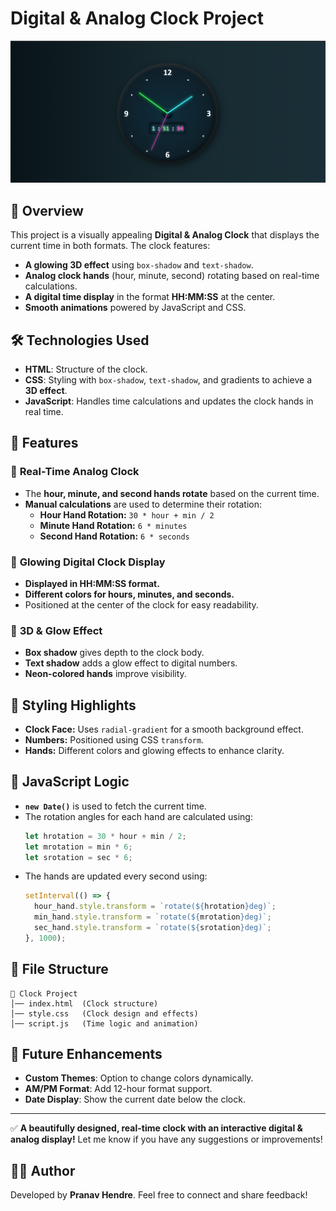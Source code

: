 # Digital & Analog Clock Project
![image alt](https://github.com/PranavHendre02/Javascript_Project/blob/d4eca3b4bd776345ce01d54f35f6fb1e34378407/digital%20clock/Digital%20clock.png)

## 📌 Overview
This project is a visually appealing **Digital & Analog Clock** that displays the current time in both formats. The clock features:
- **A glowing 3D effect** using `box-shadow` and `text-shadow`.
- **Analog clock hands** (hour, minute, second) rotating based on real-time calculations.
- **A digital time display** in the format **HH:MM:SS** at the center.
- **Smooth animations** powered by JavaScript and CSS.

## 🛠️ Technologies Used
- **HTML**: Structure of the clock.
- **CSS**: Styling with `box-shadow`, `text-shadow`, and gradients to achieve a **3D effect**.
- **JavaScript**: Handles time calculations and updates the clock hands in real time.

## 🚀 Features
### 🔹 **Real-Time Analog Clock**
- The **hour, minute, and second hands rotate** based on the current time.
- **Manual calculations** are used to determine their rotation:
  - **Hour Hand Rotation:** `30 * hour + min / 2`
  - **Minute Hand Rotation:** `6 * minutes`
  - **Second Hand Rotation:** `6 * seconds`

### 🔹 **Glowing Digital Clock Display**
- **Displayed in HH:MM:SS format.**
- **Different colors for hours, minutes, and seconds.**
- Positioned at the center of the clock for easy readability.

### 🔹 **3D & Glow Effect**
- **Box shadow** gives depth to the clock body.
- **Text shadow** adds a glow effect to digital numbers.
- **Neon-colored hands** improve visibility.

## 🎨 Styling Highlights
- **Clock Face:** Uses `radial-gradient` for a smooth background effect.
- **Numbers:** Positioned using CSS `transform`.
- **Hands:** Different colors and glowing effects to enhance clarity.

## 📝 JavaScript Logic
- **`new Date()`** is used to fetch the current time.
- The rotation angles for each hand are calculated using:
  ```js
  let hrotation = 30 * hour + min / 2;
  let mrotation = min * 6;
  let srotation = sec * 6;
  ```
- The hands are updated every second using:
  ```js
  setInterval(() => {
    hour_hand.style.transform = `rotate(${hrotation}deg)`;
    min_hand.style.transform = `rotate(${mrotation}deg)`;
    sec_hand.style.transform = `rotate(${srotation}deg)`;
  }, 1000);
  ```

## 📂 File Structure
```
📁 Clock Project
│── index.html  (Clock structure)
│── style.css   (Clock design and effects)
│── script.js   (Time logic and animation)
```

## 📌 Future Enhancements
- **Custom Themes**: Option to change colors dynamically.
- **AM/PM Format**: Add 12-hour format support.
- **Date Display**: Show the current date below the clock.

---
✅ **A beautifully designed, real-time clock with an interactive digital & analog display!** Let me know if you have any suggestions or improvements!
## 👨‍💻 Author
Developed by **Pranav Hendre**. Feel free to connect and share feedback!


